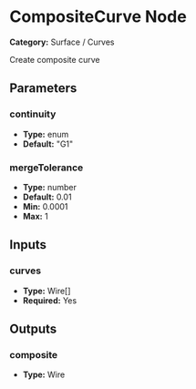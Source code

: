 
# CompositeCurve Node

**Category:** Surface / Curves

Create composite curve

## Parameters


### continuity
- **Type:** enum
- **Default:** "G1"





### mergeTolerance
- **Type:** number
- **Default:** 0.01
- **Min:** 0.0001
- **Max:** 1



## Inputs


### curves
- **Type:** Wire[]
- **Required:** Yes



## Outputs


### composite
- **Type:** Wire




